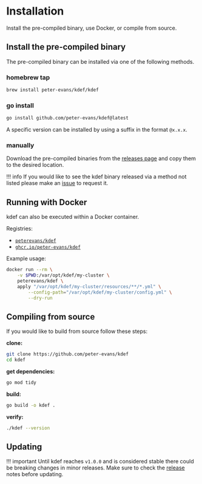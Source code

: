 # Installation

Install the pre-compiled binary, use Docker, or compile from source.

## Install the pre-compiled binary

The pre-compiled binary can be installed via one of the following methods.

### homebrew tap

```sh
brew install peter-evans/kdef/kdef
```

### go install

```sh
go install github.com/peter-evans/kdef@latest
```

A specific version can be installed by using a suffix in the format `@x.x.x`.

### manually

Download the pre-compiled binaries from the [releases page](https://github.com/peter-evans/kdef/releases) and copy them to the desired location.

!!! info
    If you would like to see the kdef binary released via a method not listed please make an [issue](https://github.com/peter-evans/kdef/issues) to request it.

## Running with Docker

kdef can also be executed within a Docker container.

Registries:

- [`peterevans/kdef`](https://hub.docker.com/r/peterevans/kdef)
- [`ghcr.io/peter-evans/kdef`](https://github.com/peter-evans/kdef/pkgs/container/kdef)

Example usage:

```sh
docker run --rm \
    -v $PWD:/var/opt/kdef/my-cluster \
    peterevans/kdef \
    apply "/var/opt/kdef/my-cluster/resources/**/*.yml" \
        --config-path="/var/opt/kdef/my-cluster/config.yml" \
        --dry-run
```

## Compiling from source

If you would like to build from source follow these steps:

**clone:**

```sh
git clone https://github.com/peter-evans/kdef
cd kdef
```

**get dependencies:**

```sh
go mod tidy
```

**build:**

```sh
go build -o kdef .
```

**verify:**

```sh
./kdef --version
```

## Updating

!!! important
    Until kdef reaches `v1.0.0` and is considered stable there could be breaking changes in minor releases. Make sure to check the [release](https://github.com/peter-evans/kdef/releases) notes before updating.
